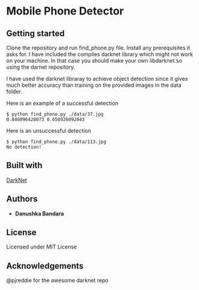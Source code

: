 # Mobile Phone Detector

## Getting started
Clone the repository and run find_phone.py file. Install any prerequisites it asks for. I have included the compiles darknet library which might not work on your machine. In that case you should make your own libdarknet.so using the darnet repository.


I have used the darknet libraray to achieve object detection since it gives much better accuracy than training on the provided images in the data folder.

Here is an example of a successful detection
```
$ python find_phone.py ./data/37.jpg
0.846096428073 0.658926092043
```

Here is an unsuccessful detection
```
$ python find_phone.py ./data/113.jpg
No detection!
```

## Built with
[DarkNet](https://pjreddie.com/darknet/)

## Authors

* **Danushka Bandara**

## License

Licensed under MIT License

## Acknowledgements
@pjreddie for the awesome darknet repo
